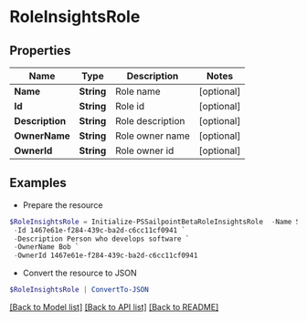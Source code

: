 # RoleInsightsRole
## Properties

Name | Type | Description | Notes
------------ | ------------- | ------------- | -------------
**Name** | **String** | Role name | [optional] 
**Id** | **String** | Role id | [optional] 
**Description** | **String** | Role description | [optional] 
**OwnerName** | **String** | Role owner name | [optional] 
**OwnerId** | **String** | Role owner id | [optional] 

## Examples

- Prepare the resource
```powershell
$RoleInsightsRole = Initialize-PSSailpointBetaRoleInsightsRole  -Name Software Engineer `
 -Id 1467e61e-f284-439c-ba2d-c6cc11cf0941 `
 -Description Person who develops software `
 -OwnerName Bob `
 -OwnerId 1467e61e-f284-439c-ba2d-c6cc11cf0941
```

- Convert the resource to JSON
```powershell
$RoleInsightsRole | ConvertTo-JSON
```

[[Back to Model list]](../README.md#documentation-for-models) [[Back to API list]](../README.md#documentation-for-api-endpoints) [[Back to README]](../README.md)

